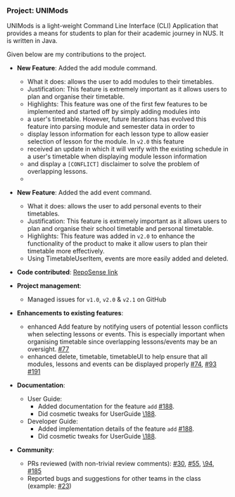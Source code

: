 ### Project: UNIMods

UNIMods is a light-weight Command Line Interface (CLI) Application that provides a means for students to plan for
their academic journey in NUS. It is written in Java.

Given below are my contributions to the project.

* **New Feature**: Added the add module command.
    * What it does: allows the user to add modules to their timetables.
    * Justification: This feature is extremely important as it allows users to plan and organise their timetable.
    * Highlights: This feature was one of the first few features to be implemented and started off by simply adding modules into
    * a user's timetable. However, future iterations has evolved this feature into parsing module and semester data in order to 
    * display lesson information for each lesson type to allow easier selection of lesson for the module. In `v2.0` this feature 
    * received an update in which it will verify with the existing schedule in a user's timetable when displaying module lesson information
    * and display a `[CONFLICT]` disclaimer to solve the problem of overlapping lessons. 
    * 

* **New Feature**: Added the add event command.
    * What it does: allows the user to add personal events to their timetables.
    * Justification: This feature is extremely important as it allows users to plan and organise their school timetable and personal timetable.
    * Highlights: This feature was added in `v2.0` to enhance the functionality of the product to make it allow users to plan their timetable more effectively.
    * Using TimetableUserItem, events are more easily added and deleted.

* **Code contributed**: [RepoSense link](https://nus-cs2113-ay2122s1.github.io/tp-dashboard/?search=Poopies&sort=groupTitle&sortWithin=title&timeframe=commit&mergegroup=&groupSelect=groupByRepos&breakdown=true&checkedFileTypes=docs~functional-code~test-code~other&since=2021-09-25&tabOpen=true&tabType=authorship&tabAuthor=Poopies99&tabRepo=AY2122S1-CS2113T-W12-2%2Ftp%5Bmaster%5D&authorshipIsMergeGroup=false&authorshipFileTypes=docs~functional-code~test-code~other&authorshipIsBinaryFileTypeChecked=false)

* **Project management**:
    * Managed issues for `v1.0`, `v2.0` & `v2.1` on GitHub

* **Enhancements to existing features**: 
    * enhanced Add feature by notifying users of potential lesson conflicts when selecting lessons or events. This is especially important when organising timetable since overlapping lessons/events may be an oversight. [\#77](https://github.com/AY2122S1-CS2113T-W12-2/tp/pull/77)
    * enhanced delete, timetable, timetableUI to help ensure that all modules, lessons and events can be displayed properly [\#74](https://github.com/AY2122S1-CS2113T-W12-2/tp/pull/74), [\#93](https://github.com/AY2122S1-CS2113T-W12-2/tp/pull/93/files) [\#191](https://github.com/AY2122S1-CS2113T-W12-2/tp/pull/191)

* **Documentation**:
    * User Guide:
        * Added documentation for the feature `add` [\#188](https://github.com/AY2122S1-CS2113T-W12-2/tp/pull/188).
        * Did cosmetic tweaks for UserGuide [\188](https://github.com/AY2122S1-CS2113T-W12-2/tp/pull/188).
    * Developer Guide:
        * Added implementation details of the feature `add` [\#188](https://github.com/AY2122S1-CS2113T-W12-2/tp/pull/188). 
        * Did cosmetic tweaks for UserGuide [\188](https://github.com/AY2122S1-CS2113T-W12-2/tp/pull/188).

* **Community**:
    * PRs reviewed (with non-trivial review comments): [\#30](https://github.com/AY2122S1-CS2113T-W12-2/tp/pull/30), [\#55](https://github.com/AY2122S1-CS2113T-W12-2/tp/pull/55), [\94](https://github.com/AY2122S1-CS2113T-W12-2/tp/pull/94), [\#185](https://github.com/AY2122S1-CS2113T-W12-2/tp/pull/185)
    * Reported bugs and suggestions for other teams in the class (example: [\#23](https://github.com/nus-cs2113-AY2122S1/tp/pull/23))
